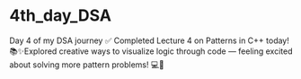 # 4th_day_DSA
Day 4 of my DSA journey ✅  Completed Lecture 4 on Patterns in C++ today! 📚✨Explored creative ways to visualize logic through code — feeling excited about solving more pattern problems! 💻🚀
